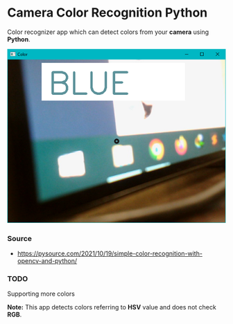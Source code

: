 # Camera Color Recognition Python

Color recognizer app which can detect colors from your **camera** using **Python**.

![Camera Color Recognition Python](demo.png)

### Source

- https://pysource.com/2021/10/19/simple-color-recognition-with-opencv-and-python/

### TODO

Supporting more colors

**Note:** This app detects colors referring to **HSV** value and does not check **RGB**.

